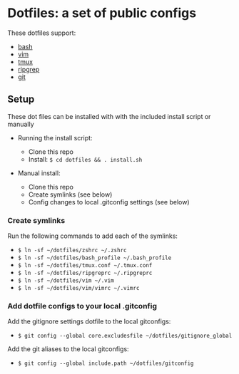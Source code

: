 # Dotfiles: a set of public configs

These dotfiles support:

* [bash](https://www.gnu.org/software/bash/)
* [vim](https://www.vim.org/)
* [tmux](https://github.com/tmux/tmux)
* [ripgrep](https://github.com/BurntSushi/ripgrep)
* [git](https://git-scm.com/docs/git-config)

## Setup

These dot files can be installed with with the included install script or manually

* Running the install script:
  * Clone this repo
  * Install: `$ cd dotfiles && . install.sh`

* Manual install:
  * Clone this repo
  * Create symlinks (see below)
  * Config changes to local .gitconfig settings (see below)

### Create symlinks

Run the following commands to add each of the symlinks:

* `$ ln -sf ~/dotfiles/zshrc ~/.zshrc`
* `$ ln -sf ~/dotfiles/bash_profile ~/.bash_profile`
* `$ ln -sf ~/dotfiles/tmux.conf ~/.tmux.conf`
* `$ ln -sf ~/dotfiles/ripgreprc ~/.ripgreprc`
* `$ ln -sf ~/dotfiles/vim ~/.vim`
* `$ ln -sf ~/dotfiles/vim/vimrc ~/.vimrc`

### Add dotfile configs to your local .gitconfig

Add the gitignore settings dotfile to the local gitconfigs:

* `$ git config --global core.excludesfile ~/dotfiles/gitignore_global`

Add the git aliases to the local gitconfigs:

* `$ git config --global include.path ~/dotfiles/gitconfig`

